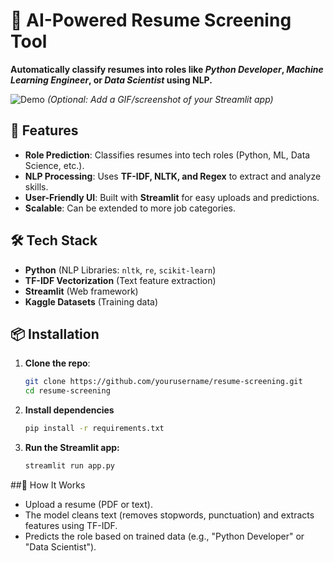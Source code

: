 # 📄 AI-Powered Resume Screening Tool  

**Automatically classify resumes into roles like *Python Developer*, *Machine Learning Engineer*, or *Data Scientist* using NLP.**  

![Demo](assets/demo.gif) *(Optional: Add a GIF/screenshot of your Streamlit app)*  

## 🚀 Features  
- **Role Prediction**: Classifies resumes into tech roles (Python, ML, Data Science, etc.).  
- **NLP Processing**: Uses **TF-IDF, NLTK, and Regex** to extract and analyze skills.  
- **User-Friendly UI**: Built with **Streamlit** for easy uploads and predictions.  
- **Scalable**: Can be extended to more job categories.  

## 🛠️ Tech Stack  
- **Python** (NLP Libraries: `nltk`, `re`, `scikit-learn`)  
- **TF-IDF Vectorization** (Text feature extraction)  
- **Streamlit** (Web framework)  
- **Kaggle Datasets** (Training data)  

## 📦 Installation  
1. **Clone the repo**:  
   ```bash  
   git clone https://github.com/yourusername/resume-screening.git  
   cd resume-screening
2. **Install dependencies**
   ```bash
   pip install -r requirements.txt
   
3. **Run the Streamlit app:**
   ```bash
   streamlit run app.py
##🧠 How It Works
- Upload a resume (PDF or text).
- The model cleans text (removes stopwords, punctuation) and extracts features using TF-IDF.
- Predicts the role based on trained data (e.g., "Python Developer" or "Data Scientist").
